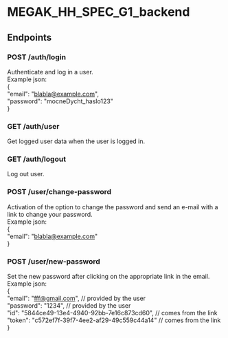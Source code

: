 # MEGAK_HH_SPEC_G1_backend

## Endpoints

### POST /auth/login
Authenticate and log in a user.<br/>
Example json:<br/>
{<br/>
"email": "blabla@example.com",<br/>
"password": "mocneDycht_haslo123"<br/>
}<br/>

### GET /auth/user
Get logged user data when the user is logged in.

### GET /auth/logout
Log out user.

### POST /user/change-password
Activation of the option to change the password and send an e-mail with a link to change your password.<br/>
Example json:<br/>
{<br/>
"email": "blabla@example.com"<br/>
}<br/>

### POST /user/new-password
Set the new password after clicking on the appropriate link in the email.<br/>
Example json:<br/>
{<br/>
	"email": "fff@gmail.com", // provided by the user<br/>
	"password": "1234", // provided by the user<br/>
	"id": "5844ce49-13e4-4940-92bb-7e16c873cd60", // comes from the link<br/>
	"token": "c572ef7f-39f7-4ee2-af29-49c559c44a14" // comes from the link<br/>
}<br/>

